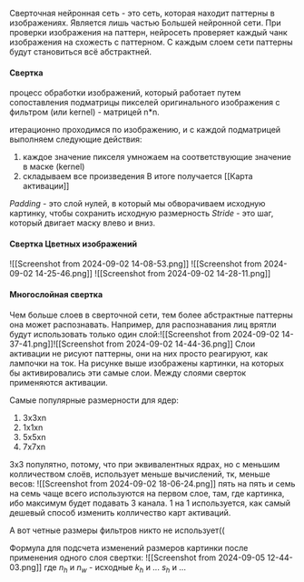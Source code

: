 Сверточная нейронная сеть - это сеть, которая находит паттерны в изображениях.
Является лишь частью Большей нейронной сети.
При проверки изображения на паттерн, нейросеть проверяет каждый чанк изображения на схожесть с паттерном. 
С каждым слоем сети паттерны будут становиться всё абстрактней.

#### Свертка
процесс обработки изображений, который работает путем сопоставления подматрицы пикселей оригинального изображения с фильтром (или kernel) - матрицей n\*n.

итерационно проходимся по изображению, и с каждой подматрицей выполняем следующие действия:
1) каждое значение пикселя умножаем на соответствующие значение в маске (kernel)
2) складываем все произведения
В итоге получается [[Карта активации]]

*Padding* - это слой нулей, в который мы обворачиваем исходную картинку, чтобы сохранить исходную размерность
*Stride* - это шаг, который двигает маску влево и вниз.
#### Свертка Цветных изображений
![[Screenshot from 2024-09-02 14-08-53.png]]
![[Screenshot from 2024-09-02 14-25-46.png]]
![[Screenshot from 2024-09-02 14-28-11.png]]
#### Многослойная свертка
Чем больше слоев в сверточной сети, тем более абстрактные паттерны она может распознавать. Например, для распознавания лиц врятли будут использовать только один слой:![[Screenshot from 2024-09-02 14-37-41.png]]![[Screenshot from 2024-09-02 14-44-36.png]]
Слои активации не рисуют паттерны, они на них просто реагируют, как лампочки на ток. На рисунке выше изображены картинки, на которых бы активировались эти самые слои.
Между слоями сверток применяются активации.

Самые популярные размерности для ядер:
1) 3x3xn
2) 1x1xn
3) 5x5xn
4) 7x7xn

3x3 популятно, потому, что при эквивалентных ядрах, но с меньшим колличеством слоёв, использует меньше вычислений, тк, меньше весов:
![[Screenshot from 2024-09-02 18-06-24.png]]
пять на пять и семь на семь чаще всего используются на первом слое, там, где картинка, ибо максимум будет подавать 3 канала.
1 на 1 используется, как самый дешевый способ изменить колличество карт активаций.

А вот четные размеры фильтров никто не использует((

Формула для подсчета изменений размеров картинки после применения одного слоя свертки:
![[Screenshot from 2024-09-05 12-44-03.png]]
где 
$n_h$ и $n_w$ - исходные 
$k_h$ и ... 
$s_h$ и ... 
